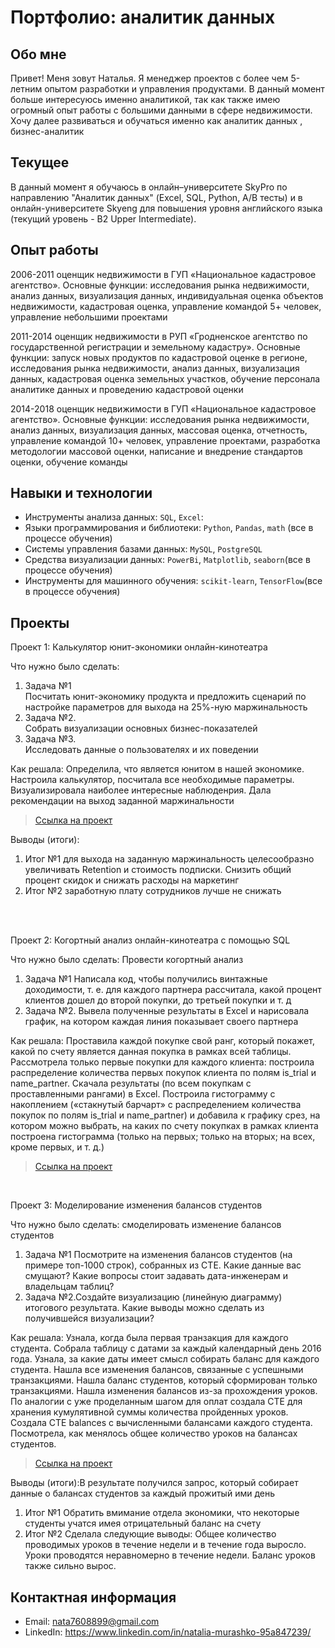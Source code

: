 # Портфолио: аналитик данных

## Обо мне 

Привет! Меня зовут Наталья. Я менеджер проектов с более чем 5-летним опытом разработки и управления продуктами.
В данный момент больше интересуюсь именно аналитикой, так как также имею огромный опыт работы с большими данными в сфере недвижимости. Хочу далее развиваться и обучаться именно как аналитик данных , бизнес-аналитик
<br>

## Текущее
В данный момент я обучаюсь в онлайн–университете SkyPro по направлению "Аналитик данных" (Excel, SQL, Python, A/B тесты) 
и в онлайн-университете Skyeng для повышения уровня английского языка (текущий уровень - B2 Upper Intermediate).

## Опыт работы
2006-2011 оценщик недвижимости в ГУП «Национальное кадастровое агентство». Основные функции: исследования рынка недвижимости, анализ данных, визуализация данных, индивидуальная оценка объектов недвижимости, кадастровая оценка, управление командой 5+ человек, управление небольшими проектами

2011-2014 оценщик недвижимости в РУП «Гродненское агентство по государственной регистрации и земельному кадастру». Основные функции: запуск новых продуктов по кадастровой оценке в регионе, исследования рынка недвижимости, анализ данных, визуализация данных, кадастровая оценка земельных участков, обучение персонала аналитике данных и проведению кадастровой оценки

2014-2018 оценщик недвижимости в ГУП «Национальное кадастровое агентство». Основные функции: исследования рынка недвижимости, анализ данных, визуализация данных, массовая оценка, отчетность, управление командой 10+ человек, управление проектами, разработка методологии массовой оценки, написание и внедрение стандартов оценки, обучение команды


## Навыки и технологии
- Инструменты анализа данных: ``SQL``, ``Excel``: 
- Языки программирования и библиотеки: ``Python``, ``Pandas``, ``math`` (все в процессе обучения) 
- Системы управления базами данных: ``MySQL``, ``PostgreSQL``
- Средства визуализации данных: ``PowerBi``, ``Matplotlib``, ``seaborn``(все в процессе обучения)
- Инструменты для машинного обучения: ``scikit-learn``, ``TensorFlow``(все в процессе обучения)



## Проекты

<p> Проект 1: Калькулятор юнит-экономики онлайн-кинотеатра</p>
<p>Что нужно было сделать:<p>
<ol>
  <li>Задача №1</li> Посчитать юнит-экономику продукта и предложить сценарий по настройке параметров для выхода на 25%-ную маржинальность
  <li>Задача №2.</li> Собрать визуализации основных бизнес-показателей
  <li>Задача №3.</li> Исследовать данные о пользователях и их поведении
</ol>

<p>Как решала: Определила, что является юнитом в нашей экономике. Настроила калькулятор, посчитала все необходимые параметры. Визуализировала наиболее интересные наблюденрия. Дала рекомендации на выход заданной маржинальности<p>

> <a href="https://drive.google.com/drive/folders/11HcEeqniyrCMjuwHZ0GLysX0A2SEv-_x">Ссылка на проект</a>
  
<p>Выводы (итоги):<p>
<ol>
  <li>Итог №1 для выхода на заданную маржинальность целесообразно увеличивать Retention и стоимость подписки. Снизить общий процент скидок и снижать расходы на маркетинг </li>
  <li>Итог №2 заработную плату сотрудников лучше не снижать</li>
</ol>
<br> 

<br> 
<p> Проект 2: Когортный анализ онлайн-кинотеатра с помощью SQL</p>
<p>Что нужно было сделать: Провести когортный анализ<p>
<ol>
  <li>Задача №1 Написала код, чтобы получились винтажные доходимости, т. е. для каждого партнера рассчитала, какой процент клиентов дошел до второй покупки, до третьей покупки и т. д</li>
  <li>Задача №2. Вывела полученные результаты в Excel и нарисовала график, на котором каждая линия показывает своего партнера</li>
</ol>

<p>Как решала: Проставила каждой покупке свой ранг, который покажет, какой по счету является данная покупка в рамках всей таблицы. Рассмотрела только первые покупки для каждого клиента: построила распределение количества первых покупок клиента по полям is_trial и name_partner. Скачала результаты (по всем покупкам с проставленными рангами) в Excel. Построила гистограмму с накоплением («стакнутый барчарт» с распределением количества покупок по полям is_trial и name_partner) и добавила к графику срез, на котором можно выбрать, на каких по счету покупках в рамках клиента построена гистограмма (только на первых; только на вторых; на всех, кроме первых, и т. д.)<p>
  
> <a href="https://drive.google.com/drive/folders/1wdD-mfSeIsHWgrMLJz8Tv_ClAuP_EAOQ?usp=sharing">Ссылка на проект</a>


 
</ol>

<br> 



<p>Проект 3: Моделирование изменения балансов студентов</p> 
<p>Что нужно было сделать: смоделировать изменение балансов студентов<p>
<ol>
  <li>Задача №1 Посмотрите на изменения балансов студентов (на примере топ-1000 строк), собранных из CTE. 
Какие данные вас смущают? Какие вопросы стоит задавать дата-инженерам и владельцам таблиц?</li>
  <li>Задача №2.Создайте визуализацию (линейную диаграмму) итогового результата. 
Какие выводы можно сделать из получившейся визуализации?</li>
</ol>

<p>Как решала: Узнала, когда была первая транзакция для каждого студента. 
Собрала таблицу с датами за каждый календарный день 2016 года. 
Узнала, за какие даты имеет смысл собирать баланс для каждого студента. 
Нашла все изменения балансов, связанные с успешными транзакциями. 
Нашла баланс студентов, который сформирован только транзакциями.
Нашла изменения балансов из-за прохождения уроков. 
По аналогии с уже проделанным шагом для оплат создала CTE для хранения кумулятивной суммы количества пройденных уроков. 
Создала CTE balances с вычисленными балансами каждого студента.
Посмотрела, как менялось общее количество уроков на балансах студентов.<p>

> <a href="https://github.com/Skyproportfolio/data-analytics-5month/blob/main/Проект%205.xlsx">Ссылка на проект</a>
 
 <p>Выводы (итоги):В результате получился запрос, который собирает данные о балансах студентов за каждый прожитый ими день<p>
<ol>
  <li>Итог №1 Обратить вмимание отдела экономики, что некоторые студенты учатся имея отрицательный баланс на счету</li>
  <li>Итог №2 Сделала следующие выводы: Общее количество проводимых уроков в течение недели и в течение года выросло. Уроки проводятся неравномерно в течение недели. Баланс уроков также сильно вырос.</li>
</ol>

## Контактная информация
- Email: nata7608899@gmail.com
- LinkedIn: https://www.linkedin.com/in/natalia-murashko-95a847239/


